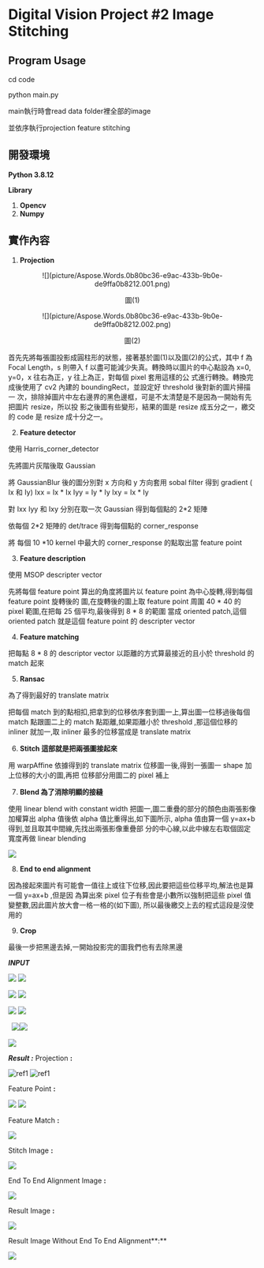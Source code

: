# **Digital Vision Project #2 Image Stitching** 


## **Program Usage**

cd code

python main.py 


main執行時會read data folder裡全部的image

並依序執行projection feature stitching


## **開發環境**

**Python 3.8.12** 

**Library**  

1. **Opencv** 
2. **Numpy** 

## **實作內容** 

1. **Projection**

<p align="center">![](picture/Aspose.Words.0b80bc36-e9ac-433b-9b0e-de9ffa0b8212.001.png) </p>

<p align="center">圖(1) </p>
       
<p align="center">![](picture/Aspose.Words.0b80bc36-e9ac-433b-9b0e-de9ffa0b8212.002.png) </p>

<p align="center">圖(2) </p>                                                              

首先先將每張圖投影成圓柱形的狀態，接著基於圖(1)以及圖(2)的公式，其中 f 為 Focal Length，s 則帶入 f 以盡可能減少失真。轉換時以圖片的中心點設為 x=0, y=0，x 往右為正，y 往上為正，對每個 pixel 套用這樣的公 式進行轉換。轉換完成後使用了 cv2 內建的 boundingRect，並設定好 threshold 後對新的圖片掃描一 次，排除掉圖片中左右邊界的黑色邊框，可是不太清楚是不是因為一開始有先把圖片 resize，所以投 影之後圖有些變形，結果的圖是 resize 成五分之一，繳交的 code 是 resize 成十分之一。 

2. **Feature detector** 

使用 Harris\_corner\_detector 

先將圖片灰階後取 Gaussian 

將 GaussianBlur 後的圖分別對 x 方向和 y 方向套用 sobal filter 得到 gradient ( Ix 和 Iy)  Ixx = Ix \* Ix   Iyy = Iy \* Iy   Ixy = Ix \* Iy 

對 Ixx  Iyy 和 Ixy 分別在取一次 Gaussian 得到每個點的 2\*2 矩陣 

依每個 2\*2 矩陣的 det/trace 得到每個點的 corner\_response 

將 每個 10 \*10 kernel 中最大的 corner\_response 的點取出當 feature point 

3. **Feature description**

使用 MSOP descripter vector 

先將每個 feature point 算出的角度將圖片以 feature point 為中心旋轉,得到每個 feature point 旋轉後的 圖,在旋轉後的圖上取 feature point 周圍 40 \* 40 的 pixel 範圍,在把每 25 個平均,最後得到 8 \* 8 的範圍 當成 oriented patch,這個 oriented patch 就是這個 feature point 的 descripter vector 

4. **Feature matching**

把每點 8 \* 8 的 descriptor vector 以距離的方式算最接近的且小於 threshold 的 match 起來 

5. **Ransac**

為了得到最好的 translate matrix 

把每個 match 到的點相扣,把拿到的位移依序套到圖一上,算出圖一位移過後每個 match 點跟圖二上的 match 點距離,如果距離小於 threshold ,那這個位移的 inliner 就加一,取 inliner 最多的位移當成是 translate matrix 

6. **Stitch 這部就是把兩張圖接起來** 

用 warpAffine 依據得到的 translate matrix 位移圖一後,得到一張圖一 shape 加上位移的大小的圖,再把 位移部分用圖二的 pixel 補上 

7. **Blend 為了消除明顯的接縫** 

使用 linear blend with constant width 把圖一,圖二重疊的部分的顏色由兩張影像加權算出 alpha 值後依 alpha 值比重得出,如下圖所示, alpha 值由算一個 y=ax+b 得到,並且取其中間線,先找出兩張影像重疊部 分的中心線,以此中線左右取個固定寬度再做 linear blending 

![](picture/Aspose.Words.0b80bc36-e9ac-433b-9b0e-de9ffa0b8212.003.jpeg)

8. **End to end alignment**

因為接起來圖片有可能會一值往上或往下位移,因此要把這些位移平均,解法也是算一個 y=ax+b ,但是因 為算出來 pixel 位子有些會是小數所以強制把這些 pixel 值變整數,因此圖片放大會一格一格的(如下圖), 所以最後繳交上去的程式這段是沒使用的 

9. **Crop**

最後一步把黑邊去掉,一開始投影完的圖我們也有去除黑邊 

***INPUT*** 

![](picture/Aspose.Words.0b80bc36-e9ac-433b-9b0e-de9ffa0b8212.004.jpeg) ![](picture/Aspose.Words.0b80bc36-e9ac-433b-9b0e-de9ffa0b8212.005.png)

![](picture/Aspose.Words.0b80bc36-e9ac-433b-9b0e-de9ffa0b8212.006.jpeg) ![](picture/Aspose.Words.0b80bc36-e9ac-433b-9b0e-de9ffa0b8212.007.jpeg)

![](picture/Aspose.Words.0b80bc36-e9ac-433b-9b0e-de9ffa0b8212.008.jpeg) ![](picture/Aspose.Words.0b80bc36-e9ac-433b-9b0e-de9ffa0b8212.009.jpeg)

` `![](picture/Aspose.Words.0b80bc36-e9ac-433b-9b0e-de9ffa0b8212.010.jpeg)![](picture/Aspose.Words.0b80bc36-e9ac-433b-9b0e-de9ffa0b8212.011.jpeg)

![](picture/Aspose.Words.0b80bc36-e9ac-433b-9b0e-de9ffa0b8212.012.jpeg)

***Result :*** Projection **:** 

![ref1] ![ref1]

Feature Point **:**  

![](picture/Aspose.Words.0b80bc36-e9ac-433b-9b0e-de9ffa0b8212.014.png) ![](picture/Aspose.Words.0b80bc36-e9ac-433b-9b0e-de9ffa0b8212.015.png)

Feature Match **:**  

![](picture/Aspose.Words.0b80bc36-e9ac-433b-9b0e-de9ffa0b8212.016.jpeg)

Stitch Image **:**  

![](picture/Aspose.Words.0b80bc36-e9ac-433b-9b0e-de9ffa0b8212.017.jpeg)

End To End Alignment Image **:**  

![](picture/Aspose.Words.0b80bc36-e9ac-433b-9b0e-de9ffa0b8212.018.jpeg)

Result Image **:**  

![](picture/Aspose.Words.0b80bc36-e9ac-433b-9b0e-de9ffa0b8212.019.jpeg)

Result Image Without End To End Alignment**:**  

![](picture/Aspose.Words.0b80bc36-e9ac-433b-9b0e-de9ffa0b8212.020.jpeg)

[ref1]: picture/Aspose.Words.0b80bc36-e9ac-433b-9b0e-de9ffa0b8212.013.png





